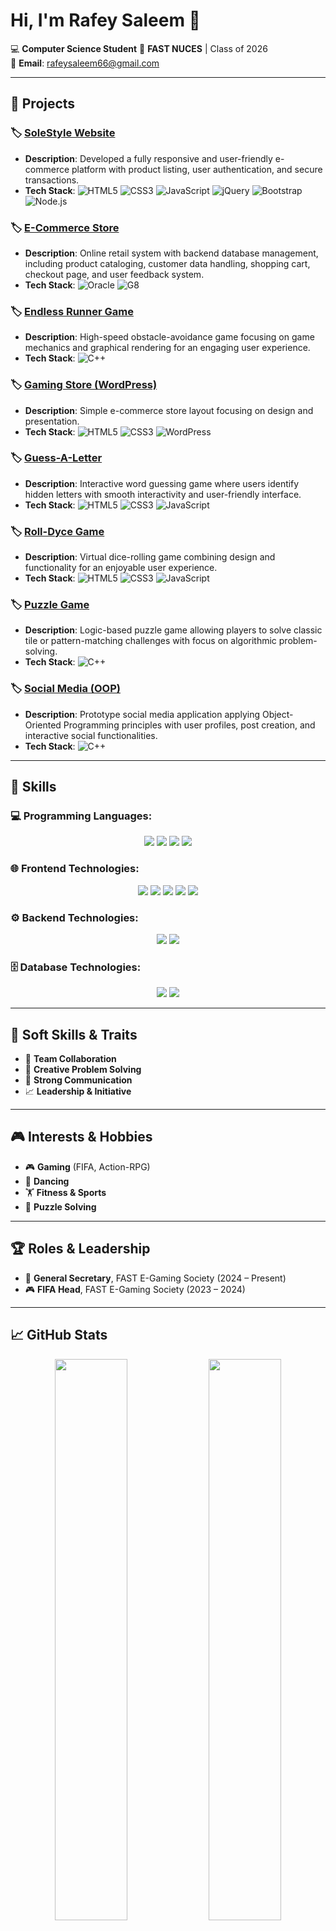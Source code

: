 # Hi, I'm Rafey Saleem 👋  
💻 **Computer Science Student** 
📍 **FAST NUCES** | Class of 2026  
 📧 **Email**: rafeysaleem66@gmail.com  

---

## 🚀 Projects

### 🏷️ [SoleStyle Website](https://github.com/rafaysaleem0308/SoleStyle_Website)
- **Description**: Developed a fully responsive and user-friendly e-commerce platform with product listing, user authentication, and secure transactions.
- **Tech Stack**:
  ![HTML5](https://img.shields.io/badge/-HTML5-E34F26?logo=html5&logoColor=white)
  ![CSS3](https://img.shields.io/badge/-CSS3-1572B6?logo=css3&logoColor=white)
  ![JavaScript](https://img.shields.io/badge/-JavaScript-F7DF1E?logo=javascript&logoColor=black)
  ![jQuery](https://img.shields.io/badge/-jQuery-0769AD?logo=jquery&logoColor=white)
  ![Bootstrap](https://img.shields.io/badge/-Bootstrap-7952B3?logo=bootstrap&logoColor=white)
  ![Node.js](https://img.shields.io/badge/-Node.js-339933?logo=nodedotjs&logoColor=white)

### 🏷️ [E-Commerce Store](https://github.com/rafaysaleem0308/E-Commerce-Database)
- **Description**: Online retail system with backend database management, including product cataloging, customer data handling, shopping cart, checkout page, and user feedback system.
- **Tech Stack**:
  ![Oracle](https://img.shields.io/badge/-Oracle-F80000?logo=oracle&logoColor=white)
  ![G8](https://img.shields.io/badge/-G8-000000?logo=oracle&logoColor=white)

### 🏷️ [Endless Runner Game](https://github.com/rafaysaleem0308/Endless-Runner-Game)
- **Description**: High-speed obstacle-avoidance game focusing on game mechanics and graphical rendering for an engaging user experience.
- **Tech Stack**:
  ![C++](https://img.shields.io/badge/-C++-00599C?logo=cplusplus&logoColor=white)

### 🏷️ [Gaming Store (WordPress)](https://github.com/rafaysaleem0308)
- **Description**: Simple e-commerce store layout focusing on design and presentation.
- **Tech Stack**:
  ![HTML5](https://img.shields.io/badge/-HTML5-E34F26?logo=html5&logoColor=white)
  ![CSS3](https://img.shields.io/badge/-CSS3-1572B6?logo=css3&logoColor=white)
  ![WordPress](https://img.shields.io/badge/-WordPress-21759B?logo=wordpress&logoColor=white)

### 🏷️ [Guess-A-Letter](https://github.com/rafaysaleem0308/Guess-A-Letter)
- **Description**: Interactive word guessing game where users identify hidden letters with smooth interactivity and user-friendly interface.
- **Tech Stack**:
  ![HTML5](https://img.shields.io/badge/-HTML5-E34F26?logo=html5&logoColor=white)
  ![CSS3](https://img.shields.io/badge/-CSS3-1572B6?logo=css3&logoColor=white)
  ![JavaScript](https://img.shields.io/badge/-JavaScript-F7DF1E?logo=javascript&logoColor=black)

### 🏷️ [Roll-Dyce Game](https://github.com/rafaysaleem0308)
- **Description**: Virtual dice-rolling game combining design and functionality for an enjoyable user experience.
- **Tech Stack**:
  ![HTML5](https://img.shields.io/badge/-HTML5-E34F26?logo=html5&logoColor=white)
  ![CSS3](https://img.shields.io/badge/-CSS3-1572B6?logo=css3&logoColor=white)
  ![JavaScript](https://img.shields.io/badge/-JavaScript-F7DF1E?logo=javascript&logoColor=black)

### 🏷️ [Puzzle Game](https://github.com/rafaysaleem0308)
- **Description**: Logic-based puzzle game allowing players to solve classic tile or pattern-matching challenges with focus on algorithmic problem-solving.
- **Tech Stack**:
  ![C++](https://img.shields.io/badge/-C++-00599C?logo=cplusplus&logoColor=white)

### 🏷️ [Social Media (OOP)](https://github.com/rafaysaleem0308/Social-Media-OOP-)
- **Description**: Prototype social media application applying Object-Oriented Programming principles with user profiles, post creation, and interactive social functionalities.
- **Tech Stack**:
  ![C++](https://img.shields.io/badge/-C++-00599C?logo=cplusplus&logoColor=white)

---

## 🧠 Skills

### 💻 Programming Languages:
<div align="center">
  <img src="https://img.shields.io/badge/-C++-00599C?style=flat-square&logo=cplusplus&logoColor=white" />
  <img src="https://img.shields.io/badge/-C%23-239120?style=flat-square&logo=c-sharp&logoColor=white" />
  <img src="https://img.shields.io/badge/-Python-3776AB?style=flat-square&logo=python&logoColor=white" />
  <img src="https://img.shields.io/badge/-JavaScript-F7DF1E?style=flat-square&logo=javascript&logoColor=black" />
</div>

### 🌐 Frontend Technologies:
<div align="center">
  <img src="https://img.shields.io/badge/-HTML5-E34F26?style=flat-square&logo=html5&logoColor=white" />
  <img src="https://img.shields.io/badge/-CSS3-1572B6?style=flat-square&logo=css3&logoColor=white" />
  <img src="https://img.shields.io/badge/-React-61DAFB?style=flat-square&logo=react&logoColor=black" />
  <img src="https://img.shields.io/badge/-jQuery-0769AD?style=flat-square&logo=jquery&logoColor=white" />
  <img src="https://img.shields.io/badge/-Bootstrap-7952B3?style=flat-square&logo=bootstrap&logoColor=white" />
</div>

### ⚙️ Backend Technologies:
<div align="center">
  <img src="https://img.shields.io/badge/-Node.js-339933?style=flat-square&logo=nodedotjs&logoColor=white" />
  <img src="https://img.shields.io/badge/-Express.js-000000?style=flat-square&logo=express&logoColor=white" />
</div>

### 🗄️ Database Technologies:
<div align="center">
  <img src="https://img.shields.io/badge/-SQL-4479A1?style=flat-square&logo=postgresql&logoColor=white" />
  <img src="https://img.shields.io/badge/-Oracle-F80000?style=flat-square&logo=oracle&logoColor=white" />
</div>

---

## 🧩 Soft Skills & Traits
- 🤝 **Team Collaboration**
- 🧠 **Creative Problem Solving**
- 💬 **Strong Communication**
- 📈 **Leadership & Initiative**

---

## 🎮 Interests & Hobbies
- 🎮 **Gaming** (FIFA, Action-RPG)
- 💃 **Dancing**
- 🏋️ **Fitness & Sports**
- 🧠 **Puzzle Solving**

---

## 🏆 Roles & Leadership
- 🏅 **General Secretary**, FAST E-Gaming Society (2024 – Present)  
- 🎮 **FIFA Head**, FAST E-Gaming Society (2023 – 2024)

---

## 📈 GitHub Stats

<p align="center">
  <img src="https://github-readme-stats.vercel.app/api?username=rafaysaleem0308&show_icons=true&theme=default&hide_title=true" width="48%" />
  <img src="https://github-readme-streak-stats.herokuapp.com/?user=rafaysaleem0308&theme=default" width="48%" />
</p>

---

## 📬 Connect With Me
[![LinkedIn](https://img.shields.io/badge/-LinkedIn-0077B5?style=flat-square&logo=linkedin&logoColor=white)](https://linkedin.com/in/rafaysaleem)  


---

_Thanks for visiting my profile!_ ⭐
